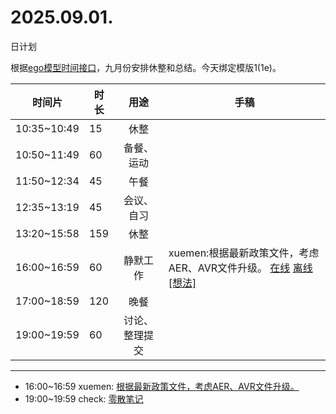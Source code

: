 # 2025.09.01.
日计划

根据[ego模型时间接口](https://gitee.com/hyg/blog/blob/master/timeflow.md)，九月份安排休整和总结。今天绑定模版1(1e)。

| 时间片 | 时长 | 用途 | 手稿 |
| --- | --- | :---: | --- |
| 10:35~10:49 | 15 | 休整 |  |
| 10:50~11:49 | 60 | 备餐、运动 |  |
| 11:50~12:34 | 45 | 午餐 |  |
| 12:35~13:19 | 45 | 会议、自习 |  |
| 13:20~15:58 | 159 | 休整 |  |
| 16:00~16:59 | 60 | 静默工作 | xuemen:根据最新政策文件，考虑AER、AVR文件升级。 [在线](http://simp.ly/p/4QDThK) [离线](../../draft/2025/20250901160000.md) <a href="mailto:huangyg@mars22.com?subject=关于2025.09.01.[xuemen:根据最新政策文件，考虑AER、AVR文件升级。]任务&body=日期: 20250901%0D%0A序号: 5%0D%0A手稿:../../draft/2025/20250901160000.md%0D%0A---请勿修改邮件主题及以上内容 从下一行开始写您的想法---%0D%0A">[想法]</a> |
| 17:00~18:59 | 120 | 晚餐 |  |
| 19:00~19:59 | 60 | 讨论、整理提交 |  |

---

- 16:00~16:59	xuemen: [根据最新政策文件，考虑AER、AVR文件升级。](../../draft/2025/20250901.01.md)
- 19:00~19:59	check: [零散笔记](../../draft/2025/20250901.02.md)

